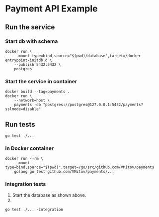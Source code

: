 # Payment API Example

## Run the service

### Start db with schema
```
docker run \
    --mount type=bind,source="$(pwd)/database",target=/docker-entrypoint-initdb.d \
    --publish 5432:5432 \
    postgres
```

### Start the service in container
```
docker build --tag=payments .
docker run \
    --network=host \
    payments -db "postgres://postgres@127.0.0.1:5432/payments?sslmode=disable"
```

## Run tests
```
go test ./...
```

### in Docker container
```
docker run --rm \
    --mount type=bind,source="$(pwd)",target=/go/src/github.com/VMitov/payments
    golang go test github.com/VMitov/payments/...
```

### integration tests

1. Start the database as shown above.
1.
```
go test ./... -integration
```

